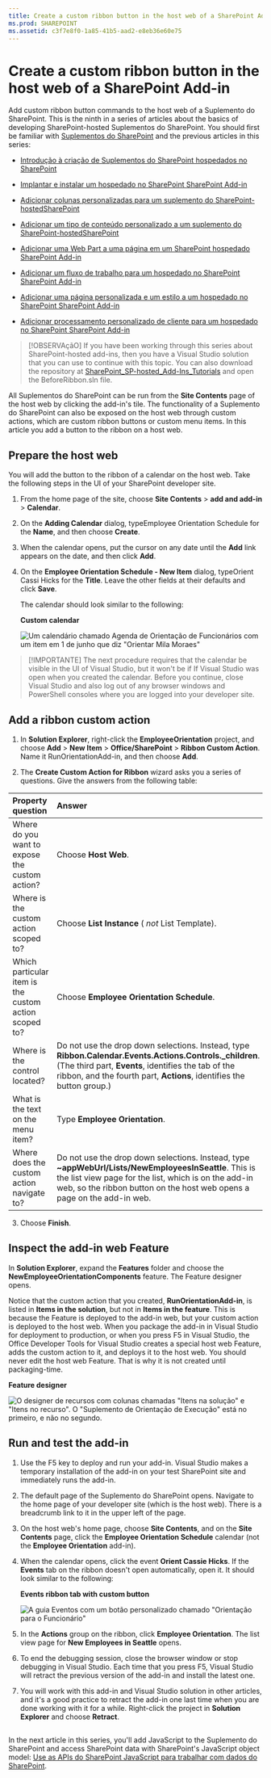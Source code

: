 ```yaml
---
title: Create a custom ribbon button in the host web of a SharePoint Add-in
ms.prod: SHAREPOINT
ms.assetid: c3f7e8f0-1a85-41b5-aad2-e8eb36e60e75
---
```



# Create a custom ribbon button in the host web of a SharePoint Add-in
Add custom ribbon button commands to the host web of a Suplemento do SharePoint.
This is the ninth in a series of articles about the basics of developing SharePoint-hosted Suplementos do SharePoint. You should first be familiar with  [Suplementos do SharePoint](sharepoint-add-ins.md) and the previous articles in this series:
  
    
    


-  [Introdução à criação de Suplementos do SharePoint hospedados no SharePoint](get-started-creating-sharepoint-hosted-sharepoint-add-ins.md)
    
  
-  [Implantar e instalar um hospedado no SharePoint SharePoint Add-in](deploy-and-install-a-sharepoint-hosted-sharepoint-add-in.md)
    
  
-  [Adicionar colunas personalizadas para um suplemento do SharePoint-hostedSharePoint](add-custom-columns-to-a-sharepoint-hostedsharepoint-add-in.md)
    
  
-  [Adicionar um tipo de conteúdo personalizado a um suplemento do SharePoint-hostedSharePoint](add-a-custom-content-type-to-a-sharepoint-hostedsharepoint-add-in.md)
    
  
-  [Adicionar uma Web Part a uma página em um SharePoint hospedado SharePoint Add-in](add-a-web-part-to-a-page-in-a-sharepoint-hosted-sharepoint-add-in.md)
    
  
-  [Adicionar um fluxo de trabalho para um hospedado no SharePoint SharePoint Add-in](add-a-workflow-to-a-sharepoint-hosted-sharepoint-add-in.md)
    
  
-  [Adicionar uma página personalizada e um estilo a um hospedado no SharePoint SharePoint Add-in](add-a-custom-page-and-style-to-a-sharepoint-hosted-sharepoint-add-in.md)
    
  
-  [Adicionar processamento personalizado de cliente para um hospedado no SharePoint SharePoint Add-in](add-custom-client-side-rendering-to-a-sharepoint-hosted-sharepoint-add-in.md)
    
  

> [!OBSERVAçãO]
> If you have been working through this series about SharePoint-hosted add-ins, then you have a Visual Studio solution that you can use to continue with this topic. You can also download the repository at  [SharePoint_SP-hosted_Add-Ins_Tutorials](https://github.com/OfficeDev/SharePoint_SP-hosted_Add-Ins_Tutorials) and open the BeforeRibbon.sln file.
  
    
    

All Suplementos do SharePoint can be run from the **Site Contents** page of the host web by clicking the add-in's tile. The functionality of a Suplemento do SharePoint can also be exposed on the host web through custom actions, which are custom ribbon buttons or custom menu items. In this article you add a button to the ribbon on a host web.
## Prepare the host web

You will add the button to the ribbon of a calendar on the host web. Take the following steps in the UI of your SharePoint developer site.
  
    
    

1. From the home page of the site, choose **Site Contents** > **add and add-in** > **Calendar**.
    
  
2. On the **Adding Calendar** dialog, typeEmployee Orientation Schedule for the **Name**, and then choose **Create**.
    
  
3. When the calendar opens, put the cursor on any date until the **Add** link appears on the date, and then click **Add**. 
    
  
4. On the **Employee Orientation Schedule - New Item** dialog, typeOrient Cassi Hicks for the **Title**. Leave the other fields at their defaults and click **Save**.
    
    The calendar should look similar to the following:
    

   **Custom calendar**

  

     ![Um calendário chamado Agenda de Orientação de Funcionários com um item em 1 de junho que diz "Orientar Mila Moraes"](images/d2066862-41c1-424d-9bfb-b6c5342bcf2c.PNG)
  

  

  

  
    
    

> [!IMPORTANTE]
> The next procedure requires that the calendar be visible in the UI of Visual Studio, but it won't be if If Visual Studio was open when you created the calendar. Before you continue, close Visual Studio and also log out of any browser windows and PowerShell consoles where you are logged into your developer site. 
  
    
    


## Add a ribbon custom action


1. In **Solution Explorer**, right-click the **EmployeeOrientation** project, and choose **Add** > **New Item** > **Office/SharePoint** > **Ribbon Custom Action**. Name it RunOrientationAdd-in, and then choose **Add**.
    
  
2. The **Create Custom Action for Ribbon** wizard asks you a series of questions. Give the answers from the following table:
    

|**Property question**|**Answer**|
|:-----|:-----|
|Where do you want to expose the custom action?  <br/> |Choose **Host Web**.  <br/> |
|Where is the custom action scoped to?  <br/> |Choose **List Instance** ( *not*  List Template). <br/> |
|Which particular item is the custom action scoped to?  <br/> |Choose **Employee Orientation Schedule**.  <br/> |
|Where is the control located?  <br/> |Do not use the drop down selections. Instead, type **Ribbon.Calendar.Events.Actions.Controls._children**. (The third part, **Events**, identifies the tab of the ribbon, and the fourth part, **Actions**, identifies the button group.)  <br/> |
|What is the text on the menu item?  <br/> |Type **Employee Orientation**.  <br/> |
|Where does the custom action navigate to?  <br/> |Do not use the drop down selections. Instead, type **~appWebUrl/Lists/NewEmployeesInSeattle**. This is the list view page for the list, which is on the add-in web, so the ribbon button on the host web opens a page on the add-in web.  <br/> |
   
3. Choose **Finish**. 
    
  

## Inspect the add-in web Feature

In **Solution Explorer**, expand the **Features** folder and choose the **NewEmployeeOrientationComponents** feature. The Feature designer opens.
  
    
    
Notice that the custom action that you created, **RunOrientationAdd-in**, is listed in **Items in the solution**, but not in **Items in the feature**. This is because the Feature is deployed to the add-in web, but your custom action is deployed to the host web. When you package the add-in in Visual Studio for deployment to production, or when you press F5 in Visual Studio, the Office Developer Tools for Visual Studio creates a special host web Feature, adds the custom action to it, and deploys it to the host web. You should never edit the host web Feature. That is why it is not created until packaging-time.
  
    
    

**Feature designer**

  
    
    

  
    
    
![O designer de recursos com colunas chamadas "Itens na solução" e "Itens no recurso". O "Suplemento de Orientação de Execução" está no primeiro, e não no segundo.](images/49ea0bf0-2cfa-4070-aa65-24b4a9c5e874.PNG)
  
    
    

  
    
    

  
    
    

## Run and test the add-in


  
    
    

1. Use the F5 key to deploy and run your add-in. Visual Studio makes a temporary installation of the add-in on your test SharePoint site and immediately runs the add-in. 
    
  
2. The default page of the Suplemento do SharePoint opens. Navigate to the home page of your developer site (which is the host web). There is a breadcrumb link to it in the upper left of the page.
    
  
3. On the host web's home page, choose **Site Contents**, and on the **Site Contents** page, click the **Employee Orientation Schedule** calendar (not the **Employee Orientation** add-in).
    
  
4. When the calendar opens, click the event **Orient Cassie Hicks**. If the **Events** tab on the ribbon doesn't open automatically, open it. It should look similar to the following:
    
   **Events ribbon tab with custom button**

  

     ![A guia Eventos com um botão personalizado chamado "Orientação para o Funcionário"](images/916ecbba-11ff-45b6-a8e9-ba717ae6fe0b.png)
  

  

  
5. In the **Actions** group on the ribbon, click **Employee Orientation**. The list view page for **New Employees in Seattle** opens.
    
  
6. To end the debugging session, close the browser window or stop debugging in Visual Studio. Each time that you press F5, Visual Studio will retract the previous version of the add-in and install the latest one.
    
  
7. You will work with this add-in and Visual Studio solution in other articles, and it's a good practice to retract the add-in one last time when you are done working with it for a while. Right-click the project in **Solution Explorer** and choose **Retract**.
    
  

## 
<a name="Nextsteps"> </a>

In the next article in this series, you'll add JavaScript to the Suplemento do SharePoint and access SharePoint data with SharePoint's JavaScript object model:  [Use as APIs do SharePoint JavaScript para trabalhar com dados do SharePoint](use-the-sharepoint-javascript-apis-to-work-with-sharepoint-data.md).
  
    
    

